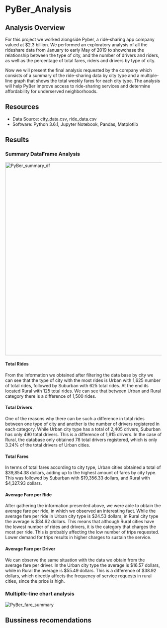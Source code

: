 # PyBer_Analysis

## Analysis Overview

For this project we worked alongside Pyber, a ride-sharing app company valued at $2.3 billion. We performed an exploratory analysis of all the rideshare data from January to early May of 2019 to showchase the relationship between the type of city, and the number of drivers and riders, as well as the percentage of total fares, riders and drivers by type of city. 

Now we will present the final analysis requested by the company which consists of a summary of the ride-sharing data by city type and a multiple-line graph that shows the total weekly fares for each city type. The analysis will help PyBer improve access to ride-sharing services and determine affordability for underserved neighborhoods.

## Resources
- Data Source: city_data.csv, ride_data.csv
- Software:  Python 3.6.1, Jupyter Notebook, Pandas, Matplotlib

## Results

### Summary DataFrame Analysis

<img width="621" alt="PyBer_summary_df" src="https://user-images.githubusercontent.com/107893200/182993011-1dcbb671-dbd2-4154-8bc5-7101e0a86443.png">

#### Total Rides
From the information we obtained after filtering the data base by city we can see that the type of city with the most rides is Urban with 1,625 number of total rides, followed by Suburban with 625 total rides. At the end its located Rural with 125 total rides. We can see that between Urban and Rural category there is a difference of 1,500 rides.

#### Total Drivers
One of the reasons why there can be such a difference in total rides between one type of city and another is the number of drivers registered in each category. While Urban city type has a total of 2,405 drivers, Suburban has only 490 total drivers. This is a difference of 1,915 drivers. In the case of Rural, the database only obtained 78 total drivers registered, which is only 3.24% of the total drivers of Urban cities.

#### Total Fares
In terms of total fares according to city type, Urban cities obtained a total of $39,854.38 dollars, adding up to the highest amount of fares by city type. This was followed by Suburban with $19,356.33 dollars, and Rural with $4,327.93 dollars. 

#### Average Fare per Ride
After gathering the information presented above, we were able to obtain the average fare per ride, in which we observed an interesting fact. While the average fare per ride in Urban city type is $24.53 dollars, in Rural city type the average is $34.62 dollars. This means that although Rural cities have the lowest number of rides and drivers, it is the category that charges the most per ride. This is probably affecting the low number of trips requested. Lower demand for trips results in higher charges to sustain the service.

#### Average Fare per Driver
We can observe the same situation with the data we obtain from the average fare per driver. In the Urban city type the average is $16.57 dollars, while in Rural the average is $55.49 dollars. This is a difference of $38.92 dollars, which directly affects the frequency of service requests in rural cities, since the price is high.

### Multiplle-line chart analysis

![PyBer_fare_summary](https://user-images.githubusercontent.com/107893200/182995619-87efc71b-cad7-4bcb-8924-e9de023d835b.png)


## Bussiness recomendations
